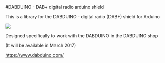 #DABDUINO - DAB+ digital radio arduino shield

This is a library for the DABDUINO - digital radio (DAB+) shield for Arduino

[<img src="https://img.youtube.com/vi/LBgsKTtB7Bs/0.jpg">](https://www.youtube.com/watch?v=LBgsKTtB7Bs)

Designed specifically to work with the DABDUINO in the DABDUINO shop 

(It will be available in March 2017)

https://www.dabduino.com/
